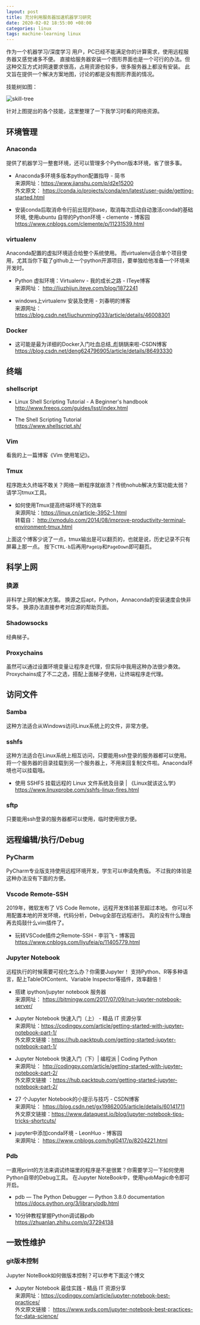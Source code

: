 ```yaml
---
layout: post
title: 充分利用服务器加速机器学习研究
date: 2020-02-02 18:55:00 +08:00
categories: linux
tags: machine-learning linux
---
```


<!-- 抑制 markdownlint 对没有大标题的警告 -->
<!-- markdownlint-disable MD002 -->
<!-- markdownlint-disable MD041 -->


作为一个机器学习/深度学习 用户，PC已经不能满足你的计算需求，使用远程服务器又感觉诸多不便。
直接给服务器安装一个图形界面也是一个可行的办法。但这种交互方式对网速要求很高，占用资源也较多，很多服务器上都没有安装。
此文旨在提供一个解决方案地图，讨论的都是没有图形界面的情况。

技能树如图：

![skill-tree](/assets/2020-02-02-server/skill-tree.png)

针对上图提出的各个技能，这里整理了一下我学习时看的网络资源。


## 环境管理

### Anaconda

提供了机器学习一整套环境，还可以管理多个Python版本环境，省了很多事。

* Anaconda多环境多版本python配置指导 - 简书<br>
  来源网址：<https://www.jianshu.com/p/d2e15200><br>
  外文原文： <https://conda.io/projects/conda/en/latest/user-guide/getting-started.html>

* 安装conda后取消命令行前出现的base，取消每次启动自动激活conda的基础环境, 使用ubuntu 自带的Python环境 - clemente - 博客园<br>
  <https://www.cnblogs.com/clemente/p/11231539.html>

### virtualenv

Anaconda配置的虚拟环境适合给整个系统使用。
而virtualenv适合单个项目使用，尤其当你下载了github上一个python开源项目，要单独给他准备一个环境来开发时。

* Python 虚拟环境：Virtualenv - 我的成长之路 - ITeye博客<br>
来源网址： <http://liuzhijun.iteye.com/blog/1872241>

* windows上virtualenv 安装及使用 - 刘春明的博客<br>
来源网址： <https://blog.csdn.net/liuchunming033/article/details/46008301>


### Docker

* 这可能是最为详细的Docker入门吐血总结_彪锅锅来啦-CSDN博客<br>
  <https://blog.csdn.net/deng624796905/article/details/86493330>

## 终端

### shellscript

* Linux Shell Scripting Tutorial - A Beginner's handbook<br>
  <http://www.freeos.com/guides/lsst/index.html>

* The Shell Scripting Tutorial<br>
  <https://www.shellscript.sh/>

### Vim

看我的上一篇博客《Vim 使用笔记》。

### Tmux

程序跑太久终端不敢关？网络一断程序就崩溃？传统nohub解决方案功能太弱？
请学习tmux工具。

* 如何使用Tmux提高终端环境下的效率<br>
来源网址：<https://linux.cn/article-3952-1.html><br>
转载自： <http://xmodulo.com/2014/08/improve-productivity-terminal-environment-tmux.html> 

上面这个博客少说了一点，tmux输出是可以翻页的，也就是说，历史记录不只有屏幕上那一点。
按下`CTRL-b`后再用`PageUp`和`PageDown`即可翻页。

## 科学上网

### 换源

非科学上网的解决方案。
换源之后apt，Python，Annaconda的安装速度会快非常多。
换源办法直接参考对应源的帮助页面。

### Shadowsocks

经典梯子。

### Proxychains

虽然可以通过设置环境变量让程序走代理，但实际中我用这种办法很少奏效。
Proxychains成了不二之选，搭配上面梯子使用，让终端程序走代理。

## 访问文件

### Samba

这种方法适合从Windows访问Linux系统上的文件，非常方便。

### sshfs

这种方法适合在Linux系统上相互访问，只要能用ssh登录的服务器都可以使用。
将一个服务器的目录挂载到另一个服务器上，不用来回复制文件啦。Anaconda环境也可以挂载哦。

* 使用 SSHFS 挂载远程的 Linux 文件系统及目录 \| 《Linux就该这么学》<br>
  <https://www.linuxprobe.com/sshfs-linux-fires.html>

### sftp

只要能用ssh登录的服务器都可以使用，临时使用很方便。

## 远程编辑/执行/Debug

### PyCharm

PyCharm专业版支持使用远程环境开发，学生可以申请免费版。
不过我的体验是这种办法没有下面的方便。

### Vscode Remote-SSH

2019年，微软发布了 VS Code Remote，远程开发体验甚至超过本地。
你可以不用配置本地的开发环境，代码分析，Debug全部在远程进行。
真的没有什么理由再去捣鼓什么vim插件了。

*  玩转VSCode插件之Remote-SSH - 李羽飞 - 博客园<br>
   <https://www.cnblogs.com/liyufeia/p/11405779.html>

### Jupyter Notebook

远程执行的时候需要可视化怎么办？你需要Jupyter！
支持Python、R等多种语言，配上TableOfContent、Variable Inspector等插件，效率翻倍！

* 搭建 ipython/jupyter notebook 服务器<br>
来源网址： <https://bitmingw.com/2017/07/09/run-jupyter-notebook-server/>

* Jupyter Notebook 快速入门（上） - 精品 IT 资源分享<br>
来源网址：<https://codingpy.com/article/getting-started-with-jupyter-notebook-part-1/><br>
外文原文链接：<https://hub.packtpub.com/getting-started-jupyter-notebook-part-1/>

* Jupyter Notebook 快速入门（下）| 编程派 | Coding Python<br>
来源网址： <http://codingpy.com/article/getting-started-with-jupyter-notebook-part-2/><br>
外文原文链接 ：<https://hub.packtpub.com/getting-started-jupyter-notebook-part-2/>

* 27 个Jupyter Notebook的小提示与技巧 - CSDN博客<br>
来源网址： <https://blog.csdn.net/gx19862005/article/details/60141711><br>
外文原文链接：<https://www.dataquest.io/blog/jupyter-notebook-tips-tricks-shortcuts/>

* jupyter中添加conda环境 - LeonHuo - 博客园<br>
来源网址： <https://www.cnblogs.com/hgl0417/p/8204221.html>


### Pdb

一直用print的方法来调试终端里的程序是不是很累？你需要学习一下如何使用Python自带的Debug工具。
在Jupyter NoteBook中，使用`%pdb`Magic命令即可开启。

* pdb — The Python Debugger — Python 3.8.0 documentation
  <https://docs.python.org/3/library/pdb.html>

* 10分钟教程掌握Python调试器pdb
  <https://zhuanlan.zhihu.com/p/37294138>


## 一致性维护

### git版本控制

Jupyter NoteBook如何做版本控制？可以参考下面这个博文

* Jupyter Notebook 最佳实践 - 精品 IT 资源分享<br>
  来源网址：<https://codingpy.com/article/jupyter-notebook-best-practices/><br>
  外文原文链接： <https://www.svds.com/jupyter-notebook-best-practices-for-data-science/>
